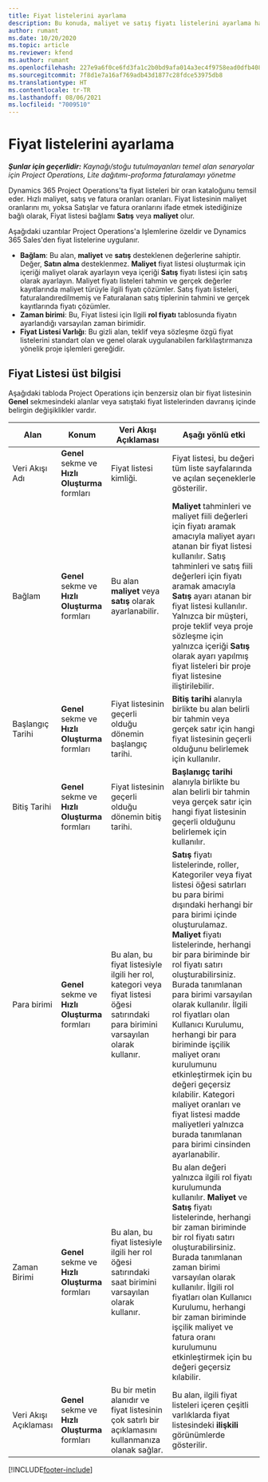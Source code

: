 ```yaml
---
title: Fiyat listelerini ayarlama
description: Bu konuda, maliyet ve satış fiyatı listelerini ayarlama hakkında bilgi verilmektedir.
author: rumant
ms.date: 10/20/2020
ms.topic: article
ms.reviewer: kfend
ms.author: rumant
ms.openlocfilehash: 227e9a6f0ce6fd3fa1c2b0bd9afa014a3ec4f9758ead0dfb408156535692575c
ms.sourcegitcommit: 7f8d1e7a16af769adb43d1877c28fdce53975db8
ms.translationtype: HT
ms.contentlocale: tr-TR
ms.lasthandoff: 08/06/2021
ms.locfileid: "7009510"
---
```

# <a name="set-up-price-lists"></a>Fiyat listelerini ayarlama

_**Şunlar için geçerlidir:** Kaynağı/stoğu tutulmayanları temel alan senaryolar için Project Operations, Lite dağıtımı-proforma faturalamayı yönetme_

Dynamics 365 Project Operations'ta fiyat listeleri bir oran kataloğunu temsil eder. Hızlı maliyet, satış ve fatura oranları oranları. Fiyat listesinin maliyet oranlarını mı, yoksa Satışlar ve fatura oranlarını ifade etmek istediğinize bağlı olarak, Fiyat listesi bağlamı **Satış** veya **maliyet** olur.

Aşağıdaki uzantılar Project Operations'a Işlemlerine özeldir ve Dynamics 365 Sales'den fiyat listelerine uygulanır.

- **Bağlam**: Bu alan, **maliyet** ve **satış** desteklenen değerlerine sahiptir. Değer, **Satın alma** desteklenmez. **Maliyet** fiyat listesi oluşturmak için içeriği maliyet olarak ayarlayın veya içeriği **Satış** fiyatı listesi için satış olarak ayarlayın. Maliyet fiyatı listeleri tahmin ve gerçek değerler kayıtlarında maliyet türüyle ilgili fiyatı çözümler. Satış fiyatı listeleri, faturalandıredilmemiş ve Faturalanan satış tiplerinin tahmini ve gerçek kayıtlarında fiyatı çözümler.
- **Zaman birimi**: Bu, Fiyat listesi için Ilgili **rol fiyatı** tablosunda fiyatın ayarlandığı varsayılan zaman birimidir.
- **Fiyat Listesi Varlığı**: Bu gizli alan, teklif veya sözleşme özgü fiyat listelerini standart olan ve genel olarak uygulanabilen farklılaştırmanıza yönelik proje işlemleri gereğidir.

## <a name="price-list-header"></a>Fiyat Listesi üst bilgisi

Aşağıdaki tabloda Project Operations için benzersiz olan bir fiyat listesinin **Genel** sekmesindeki alanlar veya satıştaki fiyat listelerinden davranış içinde belirgin değişiklikler vardır.

| Alan | Konum | Veri Akışı Açıklaması | Aşağı yönlü etki |
| --- | --- | --- | --- |
| Veri Akışı Adı | **Genel** sekme ve **Hızlı Oluşturma** formları | Fiyat listesi kimliği. | Fiyat listesi, bu değeri tüm liste sayfalarında ve açılan seçeneklerle gösterilir.|
| Bağlam | **Genel** sekme ve **Hızlı Oluşturma** formları | Bu alan **maliyet** veya **satış** olarak ayarlanabilir. | **Maliyet** tahminleri ve maliyet fiili değerleri için fiyatı aramak amacıyla maliyet ayarı atanan bir fiyat listesi kullanılır. Satış tahminleri ve satış fiili değerleri için fiyatı aramak amacıyla **Satış** ayarı atanan bir fiyat listesi kullanılır. Yalnızca bir müşteri, proje teklif veya proje sözleşme için yalnızca içeriği **Satış** olarak ayarı yapılmış fiyat listeleri bir proje fiyat listesine iliştirilebilir. |
| Başlangıç Tarihi | **Genel** sekme ve **Hızlı Oluşturma** formları | Fiyat listesinin geçerli olduğu dönemin başlangıç tarihi. | **Bitiş tarihi** alanıyla birlikte bu alan belirli bir tahmin veya gerçek satır için hangi fiyat listesinin geçerli olduğunu belirlemek için kullanılır. |
| Bitiş Tarihi | **Genel** sekme ve **Hızlı Oluşturma** formları | Fiyat listesinin geçerli olduğu dönemin bitiş tarihi. | **Başlanıgç tarihi** alanıyla birlikte bu alan belirli bir tahmin veya gerçek satır için hangi fiyat listesinin geçerli olduğunu belirlemek için kullanılır. |
| Para birimi | **Genel** sekme ve **Hızlı Oluşturma** formları | Bu alan, bu fiyat listesiyle ilgili her rol, kategori veya fiyat listesi öğesi satırındaki para birimini varsayılan olarak kullanır. | **Satış** fiyatı listelerinde, roller, Kategoriler veya fiyat listesi öğesi satırları bu para birimi dışındaki herhangi bir para birimi içinde oluşturulamaz. **Maliyet** fiyatı listelerinde, herhangi bir para biriminde bir rol fiyatı satırı oluşturabilirsiniz. Burada tanımlanan para birimi varsayılan olarak kullanılır. İlgili rol fiyatları olan Kullanıcı Kurulumu, herhangi bir para biriminde işçilik maliyet oranı kurulumunu etkinleştirmek için bu değeri geçersiz kılabilir. Kategori maliyet oranları ve fiyat listesi madde maliyetleri yalnızca burada tanımlanan para birimi cinsinden ayarlanabilir. |
| Zaman Birimi | **Genel** sekme ve **Hızlı Oluşturma** formları | Bu alan, bu fiyat listesiyle ilgili her rol öğesi satırındaki saat birimini varsayılan olarak kullanır. | Bu alan değeri yalnızca ilgili rol fiyatı kurulumunda kullanılır. **Maliyet** ve **Satış** fiyatı listelerinde, herhangi bir zaman biriminde bir rol fiyatı satırı oluşturabilirsiniz. Burada tanımlanan zaman birimi varsayılan olarak kullanılır. İlgili rol fiyatları olan Kullanıcı Kurulumu, herhangi bir zaman biriminde işçilik maliyet ve fatura oranı kurulumunu etkinleştirmek için bu değeri geçersiz kılabilir. |
| Veri Akışı Açıklaması | **Genel** sekme ve **Hızlı Oluşturma** formları | Bu bir metin alanıdır ve fiyat listesinin çok satırlı bir açıklamasını kullanmanıza olanak sağlar. | Bu alan, ilgili fiyat listeleri içeren çeşitli varlıklarda fiyat listesindeki **ilişkili** görünümlerde gösterilir. |


[!INCLUDE[footer-include](../includes/footer-banner.md)]